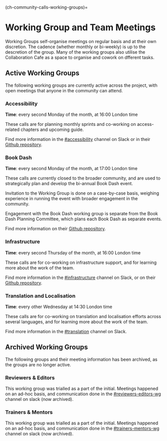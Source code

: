 (ch-community-calls-working-groups)=
# Working Group and Team Meetings

Working Groups self-organise meetings on regular basis and at their own discretion. The cadence (whether monthly or bi-weekly) is up to the descretion of the group. Many of the working groups also utilise the Collaboration Cafe as a space to organise and cowork on dfferent tasks.

## Active Working Groups

The following working groups are currently active across the project, with open meetings that anyone in the community can attend. 

### Accessibility

**Time**: every second Monday of the month, at 16:00 London time

These calls are for planning monthly sprints and co-working on access-related chapters and upcoming guide. 

Find more information in the [#accessibility](https://theturingway.slack.com/archives/C01E654A42E) channel on Slack or in their [Github repository](https://github.com/the-turing-way/accessibility-working-group).

### Book Dash 

**Time**: every second Monday of the month, at 17:00 London time

These calls are currently closed to the broader community, and are used to strategically plan and develop the bi-annual Book Dash event. 

Invitation to the Working Group is done on a case-by-case basis, weighing experience in running the event with broader engagement in the community.

Engagement with the Book Dash working group is separate from the Book Dash Planning Committee, which plans each Book Dash as separate events.

Find more information on their [Github repository](https://github.com/the-turing-way/bookdash).

### Infrastructure

**Time**: every second Thursday of the month, at 16:00 London time

These calls are for co-working on infrastructure support, and for learning more about the work of the team. 

Find more information in the [#infrastructure]() channel on Slack, or on their [Github repository]().

### Translation and Localisation

**Time**: every other Wednesday at 14:30 London time

These calls are for co-working on translation and localisation efforts across several languages, and for learning more about the work of the team.

Find more information in the [#translation](https://theturingway.slack.com/archives/C01E17C1K35) channel on Slack.

## Archived Working Groups

The following groups and their meeting information has been archived, as the groups are no longer active.

### Reviewers & Editors

This working group was trialled as a part of the initial. Meetings happened on an ad-hoc basis, and communication done in the [#reviewers-editors-wg](https://theturingway.slack.com/archives/C043N2KSVND) channel on slack (now archived). 

### Trainers & Mentors

This working group was trialled as a part of the initial. Meetings happened on an ad-hoc basis, and communication done in the [#trainers-mentors-wg](https://theturingway.slack.com/archives/C0425F98E5U) channel on slack (now archived). 
